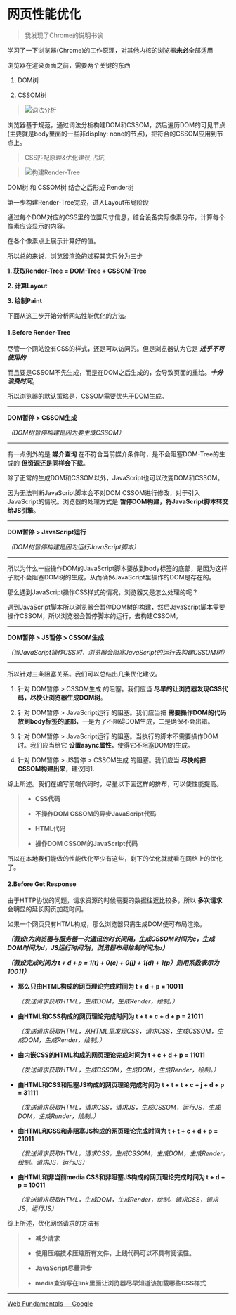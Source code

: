 # 网页性能优化

> 我发现了Chrome的说明书诶

学习了一下浏览器(Chrome)的工作原理，对其他内核的浏览器**未必**全部适用


浏览器在渲染页面之前，需要两个关键的东西

1. DOM树

2. CSSOM树

> ![词法分析](https://developers.google.com/web/fundamentals/performance/critical-rendering-path/images/full-process.png?hl=zh-CN)

浏览器基于规范，通过词法分析构建DOM和CSSOM，然后遍历DOM的可见节点(主要就是body里面的一些非display: none的节点)，把符合的CSSOM应用到节点上。

> CSS匹配原理&优化建议 占坑

> ![构建Render-Tree](https://developers.google.com/web/fundamentals/performance/critical-rendering-path/images/render-tree-construction.png?hl=zh-CN)

DOM树 和 CSSOM树 结合之后形成 Render树


第一步构建Render-Tree完成，进入Layout布局阶段

通过每个DOM对应的CSS里的位置尺寸信息，结合设备实际像素分布，计算每个像素应该显示的内容。

在各个像素点上展示计算好的值。

所以总的来说，浏览器渲染的过程其实只分为三步

**1. 获取Render-Tree = DOM-Tree + CSSOM-Tree**

**2. 计算Layout**

**3. 绘制Paint**


下面从这三步开始分析网站性能优化的方法。





#### 1.Before Render-Tree

尽管一个网站没有CSS的样式，还是可以访问的。但是浏览器认为它是 ***近乎不可使用的***

而且要是CSSOM不先生成，而是在DOM之后生成的，会导致页面的重绘。***十分浪费时间***。

所以浏览器的默认策略是，CSSOM需要优先于DOM生成。

---

 **DOM暂停 > CSSOM生成**

 *（DOM树暂停构建是因为要生成CSSOM）*

---

有一点例外的是 **媒介查询** 在不符合当前媒介条件时，是不会阻塞DOM-Tree的生成的 **但资源还是同样会下载**。

除了正常的生成DOM和CSSOM以外，JavaScript也可以改变DOM和CSSOM。

因为无法判断JavaScript脚本会不对DOM CSSOM进行修改，对于引入JavaScript的情况。浏览器的处理方式是 **暂停DOM构建，将JavaScript脚本转交给JS引擎**。

---

**DOM暂停 > JavaScript运行**

*（DOM树暂停构建是因为运行JavaScript脚本）*

---

所以为什么一些操作DOM的JavaScript脚本要放到body标签的底部，是因为这样子就不会阻塞DOM树的生成，从而确保JavaScript里操作的DOM是存在的。

那么遇到JavaScript操作CSS样式的情况，浏览器又是怎么处理的呢？

遇到JavaScript脚本所以浏览器会暂停DOM树的构建，然后JavaScript脚本需要操作CSSOM，所以浏览器会暂停脚本的运行，去构建CSSOM。

---

**DOM暂停 > JS暂停 > CSSOM生成**

*（当JavaScript操作CSS时，浏览器会阻塞JavaScript的运行去构建CSSOM树）*

---

所以针对三条阻塞关系。我们可以总结出几条优化建议。

1. 针对 DOM暂停 > CSSOM生成 的阻塞。我们应当 **尽早的让浏览器发现CSS代码，尽快让浏览器生成DOM树**。

2. 针对 DOM暂停 > JavaScript运行 的阻塞。我们应当把 **需要操作DOM的代码放到body标签的底部**，一是为了不阻碍DOM生成，二是确保不会出错。

3. 针对 DOM暂停 > JavaScript运行 的阻塞。当执行的脚本不需要操作DOM时。我们应当给它 **设置async属性**，使得它不阻塞DOM的生成。

4. 针对 DOM暂停 > JS暂停 > CSSOM生成 的阻塞。我们应当 **尽快的把CSSOM构建出来**，建议同1.

综上所述。我们在编写前端代码时，尽量以下面这样的排布，可以使性能提高。


> + **CSS代码**
>
> + **不操作DOM CSSOM的异步JavaScript代码**
>
> + **HTML代码**
>
> + **操作DOM CSSOM的JavaScript代码**

所以在本地我们能做的性能优化至少有这些，剩下的优化就就看在网络上的优化了。





#### 2.Before Get Response

由于HTTP协议的问题，请求资源的时候需要的数据往返比较多，所以 **多次请求** 会明显的延长网页加载时间。

如果一个网页只有HTML构成，那么浏览器只需生成DOM便可布局渲染。

***（假设t为浏览器与服务器一次通讯的时长间隔，生成CSSOM时间为c，生成DOM时间为d，JS运行时间为j，浏览器布局绘制时间为p）***

***（假设完成时间为 t + d + p = 1(t) + 0(c) + 0(j) + 1(d) + 1(p）则用系数表示为10011）***



 + **那么只由HTML构成的网页理论完成时间为 t + d + p = 10011**

    *（发送请求获取HTML，生成DOM，生成Render，绘制。）*

 + **由HTML和CSS构成的网页理论完成时间为 t + t + c + d + p = 21011**

    *（发送请求获取HTML，从HTML里发现CSS，请求CSS，生成CSSOM，生成DOM，生成Render，绘制。）*

 + **由内嵌CSS的HTML构成的网页理论完成时间为 t + c + d + p = 11011**

    *（发送请求获取HTML，生成CSSOM，生成DOM，生成Render，绘制。）*

 + **由HTML和CSS和阻塞JS构成的网页理论完成时间为 t + t + t + c + j + d + p = 31111**

    *（发送请求获取HTML，请求CSS，请求JS，生成CSSOM，运行JS，生成DOM，生成Render，绘制。）*

 + **由HTML和CSS和非阻塞JS构成的网页理论完成时间为 t + t + c + d + p = 21011**

    *（发送请求获取HTML，请求CSS，生成CSSOM，生成DOM，生成Render，绘制。请求JS，运行JS）*

 + **由HTML和非当前media CSS和非阻塞JS构成的网页理论完成时间为 t + d + p = 10011**

    *（发送请求获取HTML，生成DOM，生成Render，绘制。请求CSS，请求JS，运行JS）*





综上所述，优化网络请求的方法有

> + **减少请求**
>
> + **使用压缩技术压缩所有文件，上线代码可以不具有阅读性。**
>
> + **JavaScript尽量异步**
>
> + **media查询写在link里面让浏览器尽早知道该加载哪些CSS样式**


---

[Web Fundamentals -- Google](https://developers.google.com/web/fundamentals/performance/critical-rendering-path/?hl=zh-CN)
